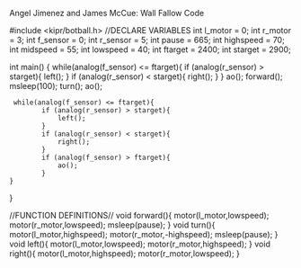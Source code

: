 Angel Jimenez and James McCue: Wall Fallow Code

#include <kipr/botball.h>
//DECLARE VARIABLES
int l_motor = 0;
int r_motor = 3;
int f_sensor = 0;
int r_sensor = 5;
int pause = 665;
int highspeed = 70;
int midspeed = 55;
int lowspeed = 40;
int ftarget = 2400;
int starget = 2900;

int main()
{
      while(analog(f_sensor) <= ftarget){
            if (analog(r_sensor) > starget){
                left();
            }
            if (analog(r_sensor) < starget){
                right();
            }
    }
    ao();
    forward();
    msleep(100);
    turn();
    ao();
   
     while(analog(f_sensor) <= ftarget){
            if (analog(r_sensor) > starget){
                left();
            }
            if (analog(r_sensor) < starget){
                right();
            }
            if (analog(f_sensor) > ftarget){
                ao();
            }
    }
      
}

//FUNCTION DEFINITIONS//
void forward(){
    motor(l_motor,lowspeed);
    motor(r_motor,lowspeed);
    msleep(pause);
}
void turn(){
    motor(l_motor,highspeed);
    motor(r_motor,-highspeed);
    msleep(pause);
}
void left(){
    motor(l_motor,lowspeed);
    motor(r_motor,highspeed);
}
void right(){
    motor(l_motor,highspeed);
    motor(r_motor,lowspeed);
}

